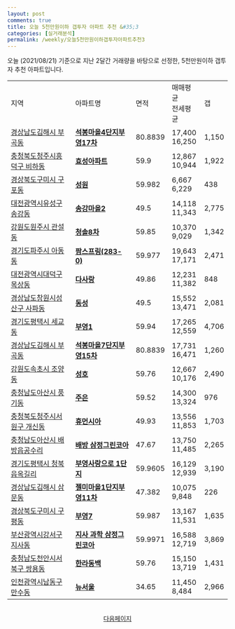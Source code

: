 ```yaml
---
layout: post
comments: true
title: 오늘 5천만원이하 갭투자 아파트 추천 &#35;3
categories: [실거래분석]
permalink: /weekly/오늘5천만원이하갭투자아파트추천3
---
```


오늘 (2021/08/21) 기준으로 지난 2달간 거래량을 바탕으로 선정한,
5천만원이하 갭투자 추천 아파트입니다.

<table class="sortable">
  <tr>
    <td>지역</td>
    <td>아파트명</td>
    <td>면적</td>
    <td>매매평균<br>전세평균</td>
    <td>갭</td>
  </tr>

  <tr class="item">
    <td><a href="/apt/경상남도김해시부곡동">경상남도김해시 부곡동</a></td>
    <td style="font-weight: bold;"><a href="https://search.naver.com/search.naver?query=부곡동 석봉마을4단지부영17차">석봉마을4단지부영17차</a></td>
    <td>80.8839</td>
    <td>17,400<br>16,250</td>
    <td>1,150</td>
  </tr>

  <tr class="item">
    <td><a href="/apt/충청북도청주시흥덕구비하동">충청북도청주시흥덕구 비하동</a></td>
    <td style="font-weight: bold;"><a href="https://search.naver.com/search.naver?query=비하동 효성아파트">효성아파트</a></td>
    <td>59.9</td>
    <td>12,867<br>10,944</td>
    <td>1,922</td>
  </tr>

  <tr class="item">
    <td><a href="/apt/경상북도구미시구포동">경상북도구미시 구포동</a></td>
    <td style="font-weight: bold;"><a href="https://search.naver.com/search.naver?query=구포동 성원">성원</a></td>
    <td>59.982</td>
    <td>6,667<br>6,229</td>
    <td>438</td>
  </tr>

  <tr class="item">
    <td><a href="/apt/대전광역시유성구송강동">대전광역시유성구 송강동</a></td>
    <td style="font-weight: bold;"><a href="https://search.naver.com/search.naver?query=송강동 송강마을2">송강마을2</a></td>
    <td>49.5</td>
    <td>14,118<br>11,343</td>
    <td>2,775</td>
  </tr>

  <tr class="item">
    <td><a href="/apt/강원도원주시관설동">강원도원주시 관설동</a></td>
    <td style="font-weight: bold;"><a href="https://search.naver.com/search.naver?query=관설동 청솔8차">청솔8차</a></td>
    <td>59.85</td>
    <td>10,370<br>9,029</td>
    <td>1,342</td>
  </tr>

  <tr class="item">
    <td><a href="/apt/경기도파주시아동동">경기도파주시 아동동</a></td>
    <td style="font-weight: bold;"><a href="https://search.naver.com/search.naver?query=아동동 팜스프링(283-0)">팜스프링(283-0)</a></td>
    <td>59.977</td>
    <td>19,643<br>17,171</td>
    <td>2,471</td>
  </tr>

  <tr class="item">
    <td><a href="/apt/대전광역시대덕구목상동">대전광역시대덕구 목상동</a></td>
    <td style="font-weight: bold;"><a href="https://search.naver.com/search.naver?query=목상동 다사랑">다사랑</a></td>
    <td>49.86</td>
    <td>12,231<br>11,382</td>
    <td>848</td>
  </tr>

  <tr class="item">
    <td><a href="/apt/경상남도창원시성산구사파동">경상남도창원시성산구 사파동</a></td>
    <td style="font-weight: bold;"><a href="https://search.naver.com/search.naver?query=사파동 동성">동성</a></td>
    <td>49.5</td>
    <td>15,552<br>13,471</td>
    <td>2,081</td>
  </tr>

  <tr class="item">
    <td><a href="/apt/경기도평택시세교동">경기도평택시 세교동</a></td>
    <td style="font-weight: bold;"><a href="https://search.naver.com/search.naver?query=세교동 부영1">부영1</a></td>
    <td>59.94</td>
    <td>17,265<br>12,559</td>
    <td>4,706</td>
  </tr>

  <tr class="item">
    <td><a href="/apt/경상남도김해시부곡동">경상남도김해시 부곡동</a></td>
    <td style="font-weight: bold;"><a href="https://search.naver.com/search.naver?query=부곡동 석봉마을7단지부영15차">석봉마을7단지부영15차</a></td>
    <td>80.8839</td>
    <td>17,731<br>16,471</td>
    <td>1,260</td>
  </tr>

  <tr class="item">
    <td><a href="/apt/강원도속초시조양동">강원도속초시 조양동</a></td>
    <td style="font-weight: bold;"><a href="https://search.naver.com/search.naver?query=조양동 성호">성호</a></td>
    <td>59.76</td>
    <td>12,667<br>10,176</td>
    <td>2,490</td>
  </tr>

  <tr class="item">
    <td><a href="/apt/충청남도아산시풍기동">충청남도아산시 풍기동</a></td>
    <td style="font-weight: bold;"><a href="https://search.naver.com/search.naver?query=풍기동 주은">주은</a></td>
    <td>59.52</td>
    <td>14,300<br>13,324</td>
    <td>976</td>
  </tr>

  <tr class="item">
    <td><a href="/apt/충청북도청주시서원구개신동">충청북도청주시서원구 개신동</a></td>
    <td style="font-weight: bold;"><a href="https://search.naver.com/search.naver?query=개신동 휴먼시아">휴먼시아</a></td>
    <td>49.93</td>
    <td>13,556<br>11,853</td>
    <td>1,703</td>
  </tr>

  <tr class="item">
    <td><a href="/apt/충청남도아산시배방읍공수리">충청남도아산시 배방읍공수리</a></td>
    <td style="font-weight: bold;"><a href="https://search.naver.com/search.naver?query=배방읍공수리 배방 삼정그린코아">배방 삼정그린코아</a></td>
    <td>47.67</td>
    <td>13,750<br>11,485</td>
    <td>2,265</td>
  </tr>

  <tr class="item">
    <td><a href="/apt/경기도평택시청북읍옥길리">경기도평택시 청북읍옥길리</a></td>
    <td style="font-weight: bold;"><a href="https://search.naver.com/search.naver?query=청북읍옥길리 부영사랑으로 1단지">부영사랑으로 1단지</a></td>
    <td>59.9605</td>
    <td>16,129<br>12,939</td>
    <td>3,190</td>
  </tr>

  <tr class="item">
    <td><a href="/apt/경상남도김해시삼문동">경상남도김해시 삼문동</a></td>
    <td style="font-weight: bold;"><a href="https://search.naver.com/search.naver?query=삼문동 젤미마을1단지부영11차">젤미마을1단지부영11차</a></td>
    <td>47.382</td>
    <td>10,075<br>9,848</td>
    <td>226</td>
  </tr>

  <tr class="item">
    <td><a href="/apt/경상북도구미시구평동">경상북도구미시 구평동</a></td>
    <td style="font-weight: bold;"><a href="https://search.naver.com/search.naver?query=구평동 부영7">부영7</a></td>
    <td>59.987</td>
    <td>13,167<br>11,531</td>
    <td>1,635</td>
  </tr>

  <tr class="item">
    <td><a href="/apt/부산광역시강서구지사동">부산광역시강서구 지사동</a></td>
    <td style="font-weight: bold;"><a href="https://search.naver.com/search.naver?query=지사동 지사 과학 삼정그린코아">지사 과학 삼정그린코아</a></td>
    <td>59.9971</td>
    <td>16,588<br>12,719</td>
    <td>3,869</td>
  </tr>

  <tr class="item">
    <td><a href="/apt/충청남도천안시서북구쌍용동">충청남도천안시서북구 쌍용동</a></td>
    <td style="font-weight: bold;"><a href="https://search.naver.com/search.naver?query=쌍용동 한라동백">한라동백</a></td>
    <td>59.76</td>
    <td>15,150<br>13,719</td>
    <td>1,431</td>
  </tr>

  <tr class="item">
    <td><a href="/apt/인천광역시남동구만수동">인천광역시남동구 만수동</a></td>
    <td style="font-weight: bold;"><a href="https://search.naver.com/search.naver?query=만수동 뉴서울">뉴서울</a></td>
    <td>34.65</td>
    <td>11,450<br>8,484</td>
    <td>2,966</td>
  </tr>

  <tr>
      <script async src="https://pagead2.googlesyndication.com/pagead/js/adsbygoogle.js?client=ca-pub-3485438051770037"
          crossorigin="anonymous"></script>
      <ins class="adsbygoogle"
          style="display:block"
          data-ad-format="fluid"
          data-ad-layout-key="-fb+5w+4e-db+86"
          data-ad-client="ca-pub-3485438051770037"
          data-ad-slot="1827090281"></ins>
      <script>
          (adsbygoogle = window.adsbygoogle || []).push({});
      </script>
  </tr>

</table>
<br>
<center><a href="/weekly/오늘5천만원이하갭투자아파트추천4">다음페이지</a></center>
<br><br>
